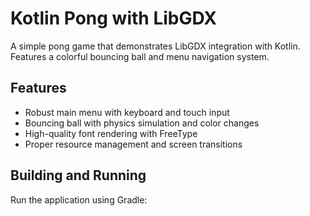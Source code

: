 # Kotlin Pong with LibGDX

A simple pong game that demonstrates LibGDX integration with Kotlin. Features a colorful bouncing ball and menu navigation system.

## Features

- Robust main menu with keyboard and touch input
- Bouncing ball with physics simulation and color changes
- High-quality font rendering with FreeType
- Proper resource management and screen transitions

## Building and Running

Run the application using Gradle: